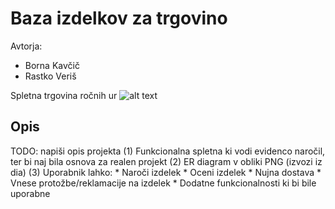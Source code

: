 # Baza izdelkov za trgovino

Avtorja:
* Borna Kavčič
* Rastko Veriš

Spletna trgovina ročnih ur
![alt text](https://github.com/rastko07/webshop/blob/master/ER%20diagram.PNG)


## Opis

TODO: napiši opis projekta
(1) Funkcionalna spletna ki vodi evidenco naročil, ter bi naj bila osnova za realen projekt
(2) ER diagram v obliki PNG (izvozi iz dia)
(3) Uporabnik lahko: 
    * Naroči izdelek
    * Oceni izdelek
    * Nujna dostava
    * Vnese protožbe/reklamacije na izdelek
    * Dodatne funkcionalnosti ki bi bile uporabne